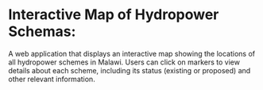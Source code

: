 # Interactive Map of Hydropower Schemas:

A web application that displays an interactive map showing the locations of all hydropower schemes in Malawi. Users can click on markers to view details about each scheme, including its status (existing or proposed) and other relevant information.
